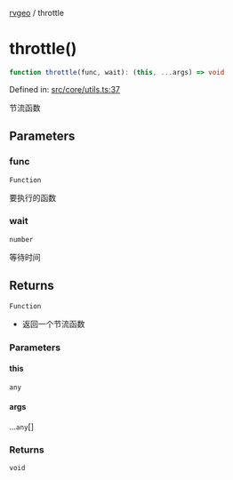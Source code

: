 [rvgeo](../index.md) / throttle

# throttle()

```ts
function throttle(func, wait): (this, ...args) => void
```

Defined in: [src/core/utils.ts:37](https://github.com/pzq123456/RVGeo/blob/e727f6f6e310621d656b74948bed9956ff45a613/src/core/utils.ts#L37)

节流函数

## Parameters

### func

`Function`

要执行的函数

### wait

`number`

等待时间

## Returns

`Function`

- 返回一个节流函数

### Parameters

#### this

`any`

#### args

...`any`[]

### Returns

`void`
